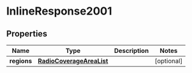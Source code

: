 
# InlineResponse2001

## Properties
Name | Type | Description | Notes
------------ | ------------- | ------------- | -------------
**regions** | [**RadioCoverageAreaList**](RadioCoverageAreaList.md) |  |  [optional]



